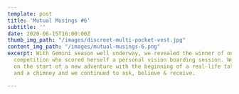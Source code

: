 ```yaml
---
template: post
title: 'Mutual Musings #6'
subtitle: ''
date: 2020-06-15T16:00:00Z
thumb_img_path: "/images/discreet-multi-pocket-vest.jpg"
content_img_path: "/images/mutual-musings-6.png"
excerpt: With Gemini season well underway, we revealed the winner of our first ever
  competition who scored herself a personal vision boarding session. We took our readers
  on the start of a new adventure with the beginning of a real-life tale about a pigeon
  and a chimney and we continued to ask, believe & receive.

---
```

